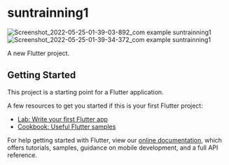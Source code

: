 # suntrainning1
![Screenshot_2022-05-25-01-39-03-892_com example suntrainning1](https://user-images.githubusercontent.com/81671533/170108707-da3668bb-3c74-49f3-84d9-c21a71221bb4.jpg)
![Screenshot_2022-05-25-01-39-34-372_com example suntrainning1](https://user-images.githubusercontent.com/81671533/170108714-b9248590-016f-4433-b0e4-8606ba530dd3.jpg)

A new Flutter project.

## Getting Started

This project is a starting point for a Flutter application.

A few resources to get you started if this is your first Flutter project:

- [Lab: Write your first Flutter app](https://flutter.dev/docs/get-started/codelab)
- [Cookbook: Useful Flutter samples](https://flutter.dev/docs/cookbook)

For help getting started with Flutter, view our
[online documentation](https://flutter.dev/docs), which offers tutorials,
samples, guidance on mobile development, and a full API reference.
